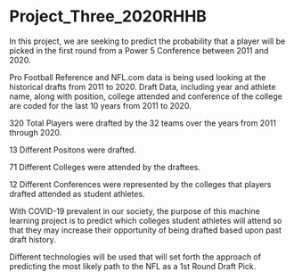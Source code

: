 # Project_Three_2020RHHB

In this project, we are seeking to predict the probability that a player will be picked in the first round from a Power 5 Conference between 2011 and 2020.  

Pro Football Reference and NFL.com data is being used looking at the historical drafts from 2011 to 2020.  Draft Data, including year and athlete name, along with position, college attended and conference of the college are coded for the last 10 years from 2011 to 2020.    

320 Total Players were drafted by the 32 teams over the years from 2011 through 2020.  

13 Different Positons were drafted.

71 Different Colleges were attended by the draftees.

12 Different Conferences were represented by the colleges that players drafted attended as student athletes. 

With COVID-19 prevalent in our society, the purpose of this machine learning project is to predict which colleges student athletes will attend so that they may increase their opportunity of being drafted based upon past draft history.  

Different technologies will be used that will set forth the approach of predicting the most likely path to the NFL as a 1st Round Draft Pick.  
